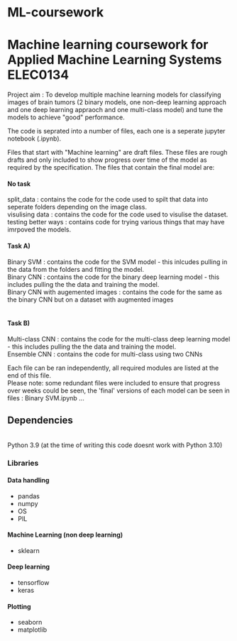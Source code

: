 # ML-coursework
<h1>Machine learning coursework for Applied Machine Learning Systems ELEC0134</h1>

Project aim : To develop multiple machine learning models for classifying images of brain tumors (2 binary models, one non-deep learning approach and one deep learning appraoch and one multi-class model) and tune the models to achieve "good" performance. 

The code is seprated into a number of files, each one is a seperate jupyter notebook (.ipynb). <br />

Files that start with "Machine learning" are draft files. These files are rough drafts and only included to show progress over time of the model as required by the specification. The files that contain the final model are:

<h4>No task</h4>
split_data : contains the code for the code used to spilt that data into seperate folders depending on the image class.<br />
visulising data : contains the code for the code used to visulise the dataset.<br />
testing better ways : contains code for trying various things that may have imrpoved the models.
<br>
<h4>Task A)</h4>
Binary SVM : contains the code for the SVM model - this inlcudes pulling in the data from the folders and fitting the model.<br />
Binary CNN : contains the code for the binary deep learning model - this includes pulling the the data and training the model.<br />
Binary CNN with augemented images : contains the code for the same as the binary CNN but on a dataset with augmented images <br />
<br>
<h4>Task B)</h4>
Multi-class CNN : contains the code for the multi-class deep learning model - this includes pulling the the data and training the model.<br />
Ensemble CNN : contains the code for multi-class using two CNNs 

Each file can be ran independently, all required modules are listed at the end of this file.  
Please note: some redundant files were included to ensure that progress over weeks could be seen, the 'final' versions of each model can be seen in files : Binary SVM.ipynb ...

<h2>Dependencies</h2> 
<br>
Python 3.9 (at the time of writing this code doesnt work with Python 3.10)

<h3>Libraries</h3>
<h4>Data handling</h4>
<ul>
 <li> pandas </li>
 <li> numpy </li>
 <li> OS </li>
 <li> PIL </li>
</ul>
<h4>Machine Learning (non deep learning)</h4>
<ul>
 <li> sklearn </li>
</ul>
<h4>Deep learning</h4>
<ul> 
 <li> tensorflow </li>
 <li> keras </li>
</ul>
<h4>Plotting</h4>
<ul>
 <li> seaborn </li>
 <li> matplotlib </li>
</ul>

